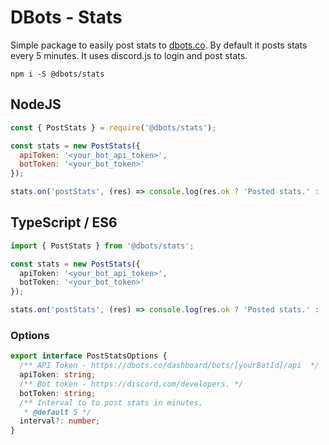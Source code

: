 # DBots - Stats
Simple package to easily post stats to [dbots.co](https://dbots.co).
By default it posts stats every 5 minutes. It uses discord.js to login and post stats.

`npm i -S @dbots/stats`

## NodeJS
```js
const { PostStats } = require('@dbots/stats');

const stats = new PostStats({
  apiToken: '<your_bot_api_token>',
  botToken: '<your_bot_token>'
});

stats.on('postStats', (res) => console.log(res.ok ? 'Posted stats.' : 'Failed to post stats.'));
```

## TypeScript / ES6
```ts
import { PostStats } from '@dbots/stats';

const stats = new PostStats({
  apiToken: '<your_bot_api_token>',
  botToken: '<your_bot_token>'
});

stats.on('postStats', (res) => console.log(res.ok ? 'Posted stats.' : 'Failed to post stats.'));
```

### Options
```ts
export interface PostStatsOptions {
  /** API Token - https://dbots.co/dashboard/bots/[yourBotId]/api  */
  apiToken: string;
  /** Bot token - https://discord.com/developers. */
  botToken: string;
  /** Interval to to post stats in minutes.
   * @default 5 */
  interval?: number;
}
```
